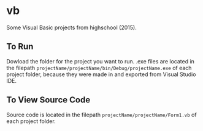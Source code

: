 # vb
Some Visual Basic projects from highschool (2015).

## To Run
Dowload the folder for the project you want to run.
.exe files are located in the filepath `projectName/projectName/bin/Debug/projectName.exe` of each project folder, because they were made in and exported from Visual Studio IDE.

## To View Source Code
Source code is located in the filepath `projectName/projectName/Form1.vb` of each project folder.
